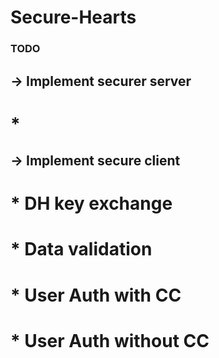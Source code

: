 # Secure-Hearts

### TODO
## -> Implement securer server
# * 
## -> Implement secure client
# * DH key exchange
# * Data validation
# * User Auth with CC
# * User Auth without CC

